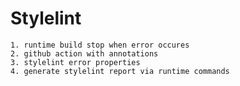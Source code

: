 # Stylelint  
    1. runtime build stop when error occures
    2. github action with annotations
    3. stylelint error properties
    4. generate stylelint report via runtime commands
